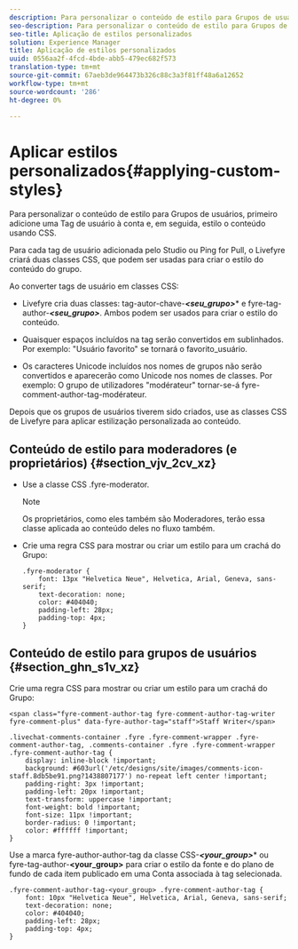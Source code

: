 ```yaml
---
description: Para personalizar o conteúdo de estilo para Grupos de usuários, primeiro adicione uma Tag de usuário à conta e, em seguida, estilo o conteúdo usando CSS.
seo-description: Para personalizar o conteúdo de estilo para Grupos de usuários, primeiro adicione uma Tag de usuário à conta e, em seguida, estilo o conteúdo usando CSS.
seo-title: Aplicação de estilos personalizados
solution: Experience Manager
title: Aplicação de estilos personalizados
uuid: 0556aa2f-4fcd-4bde-abb5-479ec682f573
translation-type: tm+mt
source-git-commit: 67aeb3de964473b326c88c3a3f81ff48a6a12652
workflow-type: tm+mt
source-wordcount: '286'
ht-degree: 0%

---
```



# Aplicar estilos personalizados{#applying-custom-styles}

Para personalizar o conteúdo de estilo para Grupos de usuários, primeiro adicione uma Tag de usuário à conta e, em seguida, estilo o conteúdo usando CSS.

Para cada tag de usuário adicionada pelo Studio ou Ping for Pull, o Livefyre criará duas classes CSS, que podem ser usadas para criar o estilo do conteúdo do grupo.

Ao converter tags de usuário em classes CSS:

* Livefyre cria duas classes: tag-autor-chave-***&lt;seu_grupo>**** e fyre-tag-author-***&lt;seu_grupo>***. Ambos podem ser usados para criar o estilo do conteúdo.

* Quaisquer espaços incluídos na tag serão convertidos em sublinhados. Por exemplo: &quot;Usuário favorito&quot; se tornará o favorito_usuário.
* Os caracteres Unicode incluídos nos nomes de grupos não serão convertidos e aparecerão como Unicode nos nomes de classes. Por exemplo: O grupo de utilizadores &quot;modérateur&quot; tornar-se-á fyre-comment-author-tag-modérateur.

Depois que os grupos de usuários tiverem sido criados, use as classes CSS de Livefyre para aplicar estilização personalizada ao conteúdo.

## Conteúdo de estilo para moderadores (e proprietários) {#section_vjv_2cv_xz}

* Use a classe CSS .fyre-moderator.

   >[!NOTE]
   >
   >Os proprietários, como eles também são Moderadores, terão essa classe aplicada ao conteúdo deles no fluxo também.

* Crie uma regra CSS para mostrar ou criar um estilo para um crachá do Grupo:

   ```
   .fyre-moderator { 
       font: 13px "Helvetica Neue", Helvetica, Arial, Geneva, sans-serif; 
       text-decoration: none; 
       color: #404040; 
       padding-left: 28px; 
       padding-top: 4px; 
   }
   ```

## Conteúdo de estilo para grupos de usuários {#section_ghn_s1v_xz}

Crie uma regra CSS para mostrar ou criar um estilo para um crachá do Grupo:

```
<span class="fyre-comment-author-tag fyre-comment-author-tag-writer fyre-comment-plus" data-fyre-author-tag="staff">Staff Writer</span>
```

```
.livechat-comments-container .fyre .fyre-comment-wrapper .fyre-comment-author-tag, .comments-container .fyre .fyre-comment-wrapper .fyre-comment-author-tag { 
    display: inline-block !important; 
    background: #603url('/etc/designs/site/images/comments-icon-staff.8db5be91.png?1438807177') no-repeat left center !important; 
    padding-right: 3px !important; 
    padding-left: 20px !important; 
    text-transform: uppercase !important; 
    font-weight: bold !important; 
    font-size: 11px !important; 
    border-radius: 0 !important; 
    color: #ffffff !important; 
}
```

Use a marca fyre-author-author-tag da classe CSS-***&lt;your_group>**** ou fyre-tag-author-****&lt;your_group>**** para criar o estilo da fonte e do plano de fundo de cada item publicado em uma Conta associada à tag selecionada.

```
.fyre-comment-author-tag-<your_group> .fyre-comment-author-tag { 
    font: 10px "Helvetica Neue", Helvetica, Arial, Geneva, sans-serif; 
    text-decoration: none; 
    color: #404040; 
    padding-left: 28px; 
    padding-top: 4px; 
}
```


